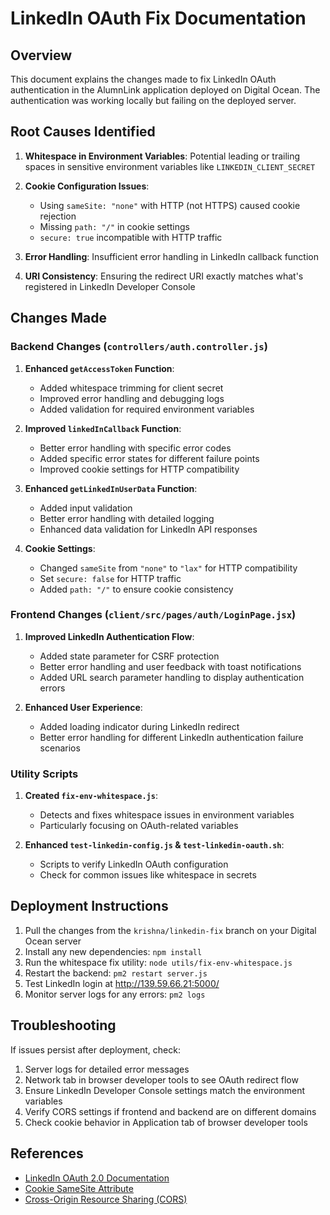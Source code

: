 # LinkedIn OAuth Fix Documentation

## Overview
This document explains the changes made to fix LinkedIn OAuth authentication in the AlumnLink application deployed on Digital Ocean. The authentication was working locally but failing on the deployed server.

## Root Causes Identified

1. **Whitespace in Environment Variables**: Potential leading or trailing spaces in sensitive environment variables like `LINKEDIN_CLIENT_SECRET`

2. **Cookie Configuration Issues**: 
   - Using `sameSite: "none"` with HTTP (not HTTPS) caused cookie rejection
   - Missing `path: "/"` in cookie settings
   - `secure: true` incompatible with HTTP traffic

3. **Error Handling**: Insufficient error handling in LinkedIn callback function

4. **URI Consistency**: Ensuring the redirect URI exactly matches what's registered in LinkedIn Developer Console

## Changes Made

### Backend Changes (`controllers/auth.controller.js`)

1. **Enhanced `getAccessToken` Function**:
   - Added whitespace trimming for client secret
   - Improved error handling and debugging logs
   - Added validation for required environment variables

2. **Improved `linkedInCallback` Function**:
   - Better error handling with specific error codes
   - Added specific error states for different failure points
   - Improved cookie settings for HTTP compatibility

3. **Enhanced `getLinkedInUserData` Function**:
   - Added input validation
   - Better error handling with detailed logging
   - Enhanced data validation for LinkedIn API responses

4. **Cookie Settings**:
   - Changed `sameSite` from `"none"` to `"lax"` for HTTP compatibility
   - Set `secure: false` for HTTP traffic
   - Added `path: "/"` to ensure cookie consistency

### Frontend Changes (`client/src/pages/auth/LoginPage.jsx`)

1. **Improved LinkedIn Authentication Flow**:
   - Added state parameter for CSRF protection
   - Better error handling and user feedback with toast notifications
   - Added URL search parameter handling to display authentication errors

2. **Enhanced User Experience**:
   - Added loading indicator during LinkedIn redirect
   - Better error handling for different LinkedIn authentication failure scenarios

### Utility Scripts

1. **Created `fix-env-whitespace.js`**:
   - Detects and fixes whitespace issues in environment variables
   - Particularly focusing on OAuth-related variables

2. **Enhanced `test-linkedin-config.js` & `test-linkedin-oauth.sh`**:
   - Scripts to verify LinkedIn OAuth configuration
   - Check for common issues like whitespace in secrets

## Deployment Instructions

1. Pull the changes from the `krishna/linkedin-fix` branch on your Digital Ocean server
2. Install any new dependencies: `npm install`
3. Run the whitespace fix utility: `node utils/fix-env-whitespace.js`
4. Restart the backend: `pm2 restart server.js`
5. Test LinkedIn login at http://139.59.66.21:5000/
6. Monitor server logs for any errors: `pm2 logs`

## Troubleshooting

If issues persist after deployment, check:

1. Server logs for detailed error messages
2. Network tab in browser developer tools to see OAuth redirect flow
3. Ensure LinkedIn Developer Console settings match the environment variables
4. Verify CORS settings if frontend and backend are on different domains
5. Check cookie behavior in Application tab of browser developer tools

## References

- [LinkedIn OAuth 2.0 Documentation](https://learn.microsoft.com/en-us/linkedin/shared/authentication/authorization-code-flow)
- [Cookie SameSite Attribute](https://developer.mozilla.org/en-US/docs/Web/HTTP/Headers/Set-Cookie/SameSite)
- [Cross-Origin Resource Sharing (CORS)](https://developer.mozilla.org/en-US/docs/Web/HTTP/CORS)
